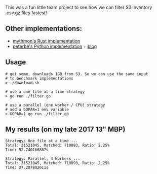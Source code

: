 This was a fun little team project to see how we can filter 
S3 inventory .csv.gz files fastest!

## Other implementations:

* [mythmon's Rust implementation](https://github.com/mythmon/rust-gz-csv-test)
* [peterbe's Python implementation](https://gist.github.com/peterbe/f147fd093aef43304a5c7e0a89c1ea0a) + [blog](https://www.peterbe.com/plog/fastest-python-datetime-parser)

## Usage

````
# get some, downloads 1GB from S3. So we can use the same input
# to benchmark implementations
> ./download.sh

# use a one file at a time strategy
> go run ./filter.go

# use a parallel (one worker / CPU) strategy
# add a GOPAR=1 env variable
> GOPAR=1 go run ./filter.go
````

## My results (on my late 2017 13" MBP)

````
Strategy: One file at a time ...
Total: 31521045, Matched: 710093, Ratio: 2.25%
Time: 52.740166887s
````

````
Strategy: Parallel, 4 Workers ...
Total: 31521045, Matched: 710093, Ratio: 2.25%
Time: 27.207802611s
````

